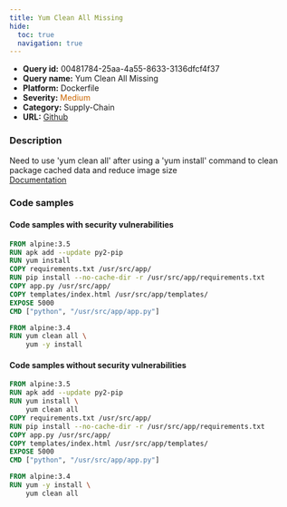 ```yaml
---
title: Yum Clean All Missing
hide:
  toc: true
  navigation: true
---
```


<style>
  .highlight .hll {
    background-color: #ff171742;
  }
  .md-content {
    max-width: 1100px;
    margin: 0 auto;
  }
</style>

-   **Query id:** 00481784-25aa-4a55-8633-3136dfcf4f37
-   **Query name:** Yum Clean All Missing
-   **Platform:** Dockerfile
-   **Severity:** <span style="color:#C60">Medium</span>
-   **Category:** Supply-Chain
-   **URL:** [Github](https://github.com/Checkmarx/kics/tree/master/assets/queries/dockerfile/yum_clean_all_missing)

### Description
Need to use 'yum clean all' after using a 'yum install' command to clean package cached data and reduce image size<br>
[Documentation](https://docs.docker.com/develop/develop-images/dockerfile_best-practices/#run)

### Code samples
#### Code samples with security vulnerabilities
```dockerfile title="Postitive test num. 1 - dockerfile file" hl_lines="12"
FROM alpine:3.5
RUN apk add --update py2-pip
RUN yum install
COPY requirements.txt /usr/src/app/
RUN pip install --no-cache-dir -r /usr/src/app/requirements.txt
COPY app.py /usr/src/app/
COPY templates/index.html /usr/src/app/templates/
EXPOSE 5000
CMD ["python", "/usr/src/app/app.py"]

FROM alpine:3.4
RUN yum clean all \
    yum -y install

```


#### Code samples without security vulnerabilities
```dockerfile title="Negative test num. 1 - dockerfile file"
FROM alpine:3.5
RUN apk add --update py2-pip
RUN yum install \
    yum clean all
COPY requirements.txt /usr/src/app/
RUN pip install --no-cache-dir -r /usr/src/app/requirements.txt
COPY app.py /usr/src/app/
COPY templates/index.html /usr/src/app/templates/
EXPOSE 5000
CMD ["python", "/usr/src/app/app.py"]

FROM alpine:3.4
RUN yum -y install \
    yum clean all

```
